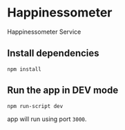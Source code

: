 # Happinessometer

Happinessometer Service

## Install dependencies

    npm install

## Run the app in DEV mode

    npm run-script dev

app will run using port `3000`.
